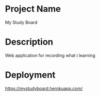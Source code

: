 # Project Name
My Study Board

# Description
Web application for recording what i learning

# Deployment
https://mystudyboard.herokuapp.com/
